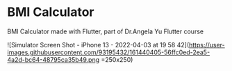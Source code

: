 # BMI Calculator 

BMI Calculator made with Flutter, part of Dr.Angela Yu Flutter course

![Simulator Screen Shot - iPhone 13 - 2022-04-03 at 19 58 42](https://user-images.githubusercontent.com/93195432/161440405-56ffc0ed-2ea5-4a2d-bc64-48795ca35b49.png =250x250)
